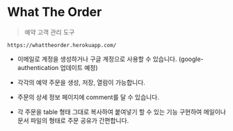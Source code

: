 # What The Order

> 예약 고객 관리 도구

    https://whattheorder.herokuapp.com/

- 이메일로 계정을 생성하거나 구글 계정으로 사용할 수 있습니다. (google-authentication 업데이트 예정)

- 각각의 예약 주문을 생성, 저장, 열람이 가능합니다.
- 주문의 상세 정보 페이지에 comment를 달 수 있습니다.

- 각 주문을 table 형태 그대로 복사하여 붙여넣기 할 수 있는 기능 구현하여 메일이나 문서 파일의 형태로 주문 공유가 간편합니다.
